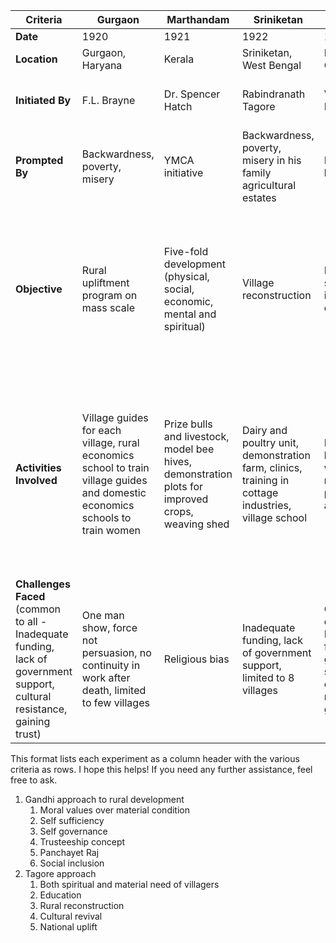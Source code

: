 
| Criteria                                                                                                                  | Gurgaon                                                                                                                       | Marthandam                                                                                       | Sriniketan                                                                                          | Baroda                                                                                                | Firka                                                                                                                                                                                          | Etawah                                                                                                                                    | Nilokheri                                                      |
| ------------------------------------------------------------------------------------------------------------------------- | ----------------------------------------------------------------------------------------------------------------------------- | ------------------------------------------------------------------------------------------------ | --------------------------------------------------------------------------------------------------- | ----------------------------------------------------------------------------------------------------- | ---------------------------------------------------------------------------------------------------------------------------------------------------------------------------------------------- | ----------------------------------------------------------------------------------------------------------------------------------------- | -------------------------------------------------------------- |
| **Date**                                                                                                                  | 1920                                                                                                                          | 1921                                                                                             | 1922                                                                                                | 1932                                                                                                  | 1946                                                                                                                                                                                           | 1948                                                                                                                                      | 1948                                                           |
| **Location**                                                                                                              | Gurgaon, Haryana                                                                                                              | Kerala                                                                                           | Sriniketan, West Bengal                                                                             | Baroda State, Gujarat                                                                                 | Madras State (Tamil Nadu)                                                                                                                                                                      | Etawah, Uttar Pradesh                                                                                                                     | Nilokheri, Haryana                                             |
| **Initiated By**                                                                                                          | F.L. Brayne                                                                                                                   | Dr. Spencer Hatch                                                                                | Rabindranath Tagore                                                                                 | V.T. Krishnachari                                                                                     | Government of Madras                                                                                                                                                                           | Albert Mayer (Lt. Col. of American armed forces)                                                                                          | S.K. Dey                                                       |
| **Prompted By**                                                                                                           | Backwardness, poverty, misery                                                                                                 | YMCA initiative                                                                                  | Backwardness, poverty, misery in his family agricultural estates                                    | Increase in living standards                                                                          | -                                                                                                                                                                                              | -                                                                                                                                         | Resettlement of displaced people from Pakistan after partition |
| **Objective**                                                                                                             | Rural upliftment program on mass scale                                                                                        | Five-fold development (physical, social, economic, mental and spiritual)                         | Village reconstruction                                                                              | Improve living standards, industrialization, education                                                | Achieving Gandhian ideal of gram swaraj, develop basic amenities, improve agriculture and promote cottage industries                                                                           | To see extent of improvement possible, to see how quickly results can be achieved, to see permanence of results once pressure was removed | Self-sufficiency, vocational training                          |
| **Activities Involved**                                                                                                   | Village guides for each village, rural economics school to train village guides and domestic economics schools to train women | Prize bulls and livestock, model bee hives, demonstration plots for improved crops, weaving shed | Dairy and poultry unit, demonstration farm, clinics, training in cottage industries, village school | Poultry farming, bee keeping, weaving, rehabilitation of panchayat, adult education                   | Firkas were selected on the basis of their backwardness. Each firka was divided into 5-6 villages. Each firka was provided with an agricultural field man, PWD supervisor, irrigation overseer | Education, training, coordination between department and agencies, demonstrations of new technologies                                     | Housing, markets, schools, hospitals, cooperative credit       |
| **Challenges Faced** (common to all - Inadequate funding, lack of government support, cultural resistance, gaining trust) | One man show, force not persuasion, no continuity in work after death, limited to few villages                                | Religious bias                                                                                   | Inadequate funding, lack of government support, limited to 8 villages                               | Common challenges: Inadequate funding, lack of government support, cultural resistance, gaining trust | Inexperienced staff, ill-defined plans                                                                                                                                                         | Common challenges: Inadequate funding, lack of government support, cultural resistance, gaining trust                                     | Swampy land development, integration with surrounding villages |

This format lists each experiment as a column header with the various criteria as rows. I hope this helps! If you need any further assistance, feel free to ask.
1. Gandhi approach to rural development 
	1. Moral values over material condition
	2. Self sufficiency
	3. Self governance
	4. Trusteeship concept
	5. Panchayet Raj
	6. Social inclusion
2. Tagore approach
	1. Both spiritual and material need of villagers
	2. Education
	3. Rural reconstruction
	4. Cultural revival
	5. National uplift